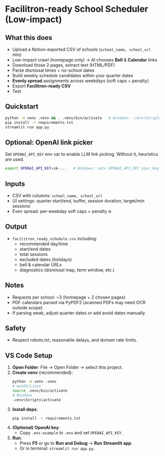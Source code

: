 
# Facilitron-ready School Scheduler (Low-impact)

## What this does
- Upload a Notion-exported CSV of schools (`school_name, school_url` min)
- Low-impact crawl (homepage only) → AI chooses **Bell** & **Calendar** links
- Download those 2 pages, extract text (HTML/PDF)
- Parse dismissal times + no-school dates
- Build weekly schedule candidates within your quarter dates
- **Evenly spread** assignments across weekdays (soft caps + penalty)
- Export **Facilitron-ready CSV**
- Test
## Quickstart
```bash
python -m venv .venv && . .venv/bin/activate   # Windows: .venv\Scripts\activate
pip install -r requirements.txt
streamlit run app.py
```

## Optional: OpenAI link picker
Set `OPENAI_API_KEY` env var to enable LLM link picking. Without it, heuristics are used.

```bash
export OPENAI_API_KEY=sk-...   # Windows: setx OPENAI_API_KEY your_key
```

## Inputs
- CSV with columns: `school_name, school_url`
- UI settings: quarter start/end, buffer, session duration, target/min sessions
- Even spread: per-weekday soft caps + penalty α

## Output
- `facilitron_ready_schedule.csv` including:
  - recommended day/time
  - start/end dates
  - total sessions
  - excluded dates (holidays)
  - bell & calendar URLs
  - diagnostics (dismissal map, term window, etc.)

## Notes
- Requests per school: ~3 (homepage + 2 chosen pages)
- PDF calendars parsed via PyPDF2 (scanned PDFs may need OCR outside scope)
- If parsing weak, adjust quarter dates or add avoid dates manually.

## Safety
- Respect robots.txt, reasonable delays, and domain rate limits.


## VS Code Setup
1. **Open Folder**: File → Open Folder → select this project.
2. **Create venv** (recommended):
   ```bash
   python -m venv .venv
   # macOS/Linux
   source .venv/bin/activate
   # Windows
   .venv\Scripts\activate
   ```
3. **Install deps**:
   ```bash
   pip install -r requirements.txt
   ```
4. **(Optional) OpenAI key**:
   - Copy `.env.example` to `.env` and set `OPENAI_API_KEY`.
5. **Run**:
   - Press **F5** or go to **Run and Debug** → **Run Streamlit app**.
   - Or in terminal: `streamlit run app.py`.
